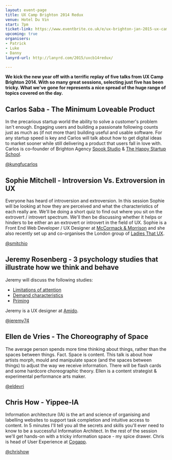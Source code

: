 ```yaml
---
layout: event-page  
title: UX Camp Brighton 2014 Redux
venue: Hotel Du Vin
start: 7pm
ticket-link: https://www.eventbrite.co.uk/e/ux-brighton-jan-2015-ux-camp-brighton-2014-redux-tickets-14808680161
upcoming: true
organisers:
- Patrick
- Luke
- Danny
lanyrd-url: http://lanyrd.com/2015/uxcb14redux/

---
```


**We kick the new year off with a terrific replay of five talks from UX Camp Brighton 2014. With so many great sessions, selecting just five has been tricky. What we've gone for represents a nice spread of the huge range of topics covered on the day.**

## Carlos Saba - The Minimum Loveable Product

In the precarious startup world the ability to solve a customer's problem isn't enough. Engaging users and building a passionate following counts just as much as (if not more than) building useful and usable software. For any startup speed is key and Carlos will talk about how to get digital ideas to market sooner while still delivering a product that users fall in love with. Carlos is co–founder of Brighton Agency [Spook Studio](http://www.spookstudio.com/ "") & [The Happy Startup School](http://thehappystartupschool.com/ ""). 

[@kungfucarlos](http://twitter.com/kungfucarlos "")

## Sophie Mitchell - Introversion Vs. Extroversion in UX

Everyone has heard of introversion and extroversion. In this session Sophie will be looking at how they are perceived and what the characteristics of each really are. We'll be doing a short quiz to find out where you sit on the extrovert / introvert spectrum. We'll then be discussing whether it helps or hinders to be either an an extrovert or introvert in the field of UX. Sophie is a Front End Web Developer / UX Designer at [McCormack & Morrison](http://www.mccormackmorrison.com "") and she also recently set up and co-organises the London group of [Ladies That UX](http://www.ladiesthatux.com/ "").

[@smitchio](https://twitter.com/smitchio "")

## Jeremy Rosenberg - 3 psychology studies that illustrate how we think and behave

Jeremy will discuss the following studies:

- [Limitations of attention](http://link.springer.com/article/10.3758/BF03214339 "")
- [Demand characteristics](http://www.psych.upenn.edu/history/orne/orne1962amerpsychol776783.html "")
- [Priming](http://www.epjournal.net/articles/human-vocabulary-use-as-display/ "")

Jeremy is a UX designer at [Amido](http://www.amido.com/ "").

[@jeremy74](http://twitter.com/Jeremy74 "")

## Ellen de Vries - The Choreography of Space

The average person spends more time thinking about things, rather than the spaces between things. Fact. Space is content. This talk is about how artists morph, mould and manipulate space (and the spaces between things) to adjust the way we receive information. There will be flash cards and some hardcore choreographic theory. Ellen is a content strategist & experimental performance arts maker.

[@eldevri](http://twitter.com/eldevri "")

## Chris How - Yippee-IA

Information architecture (IA) is the art and science of organising and labelling websites to support task completion and intuitive access to content. In 5 minutes I'll tell you all the secrets and skills you'll ever need to know to be a successful Information Architect. In the rest of the session we'll get hands-on with a tricky information space - my spice drawer. Chris is head of User Experience at [Cogapp](http://www.cogapp.com/ "").

[@chrishow](http://twitter.com/chrishow "")
